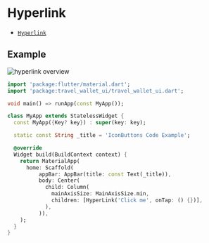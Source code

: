 # Hyperlink

- [`Hyperlink`](#hyperlink)

## Example

![hyperlink overview](/img/docs/core-components/hyperlink/hyperlink-overview.png)

```dart
import 'package:flutter/material.dart';
import 'package:travel_wallet_ui/travel_wallet_ui.dart';

void main() => runApp(const MyApp());

class MyApp extends StatelessWidget {
  const MyApp({Key? key}) : super(key: key);

  static const String _title = 'IconButtons Code Example';

  @override
  Widget build(BuildContext context) {
    return MaterialApp(
      home: Scaffold(
          appBar: AppBar(title: const Text(_title)),
          body: Center(
            child: Column(
              mainAxisSize: MainAxisSize.min,
              children: [HyperLink('Click me', onTap: () {})],
            ),
          )),
    );
  }
}
```
